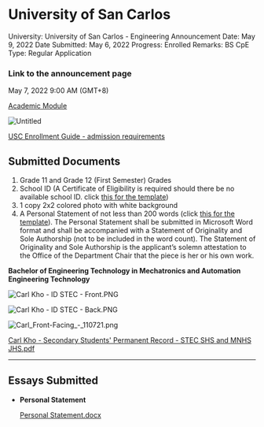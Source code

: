 # University of San Carlos

University: University of San Carlos - Engineering
Announcement Date: May 9, 2022
Date Submitted: May 6, 2022
Progress: Enrolled
Remarks: BS CpE
Type: Regular Application

### Link to the announcement page

May 7, 2022 9:00 AM (GMT+8) 

[Academic Module](https://ismis.usc.edu.ph/AdmissionMonitoring)

![Untitled](University%20of%20San%20Carlos%20058a0915b22e413eac848a75cff6c803/Untitled.png)

[USC Enrollment Guide - admission requirements](https://enrollmentguide.usc.edu.ph/home/admission-requirements)

## Submitted Documents

1. Grade 11 and Grade 12 (First Semester) Grades
2. School ID (A Certificate of Eligibility is required should there be no available school ID. click [this for the template](https://www.google.com/url?q=https%3A%2F%2Fismis.usc.edu.ph%2FApply%2FDownloadCERT&sa=D&sntz=1&usg=AFQjCNEGhOnGRwTHv9LbqEN9R5qcX6Mgew))
3. 1 copy 2x2 colored photo with white background
4. A Personal Statement of not less than 200 words (click [this for the template](https://www.google.com/url?q=https%3A%2F%2Fismis.usc.edu.ph%2FApply%2FDownloadPersonnalStatementTemplate&sa=D&sntz=1&usg=AFQjCNFrQEPaxKdhmsuMhE-CAADTnZtxwA)). The Personal Statement shall be submitted in Microsoft Word format and shall be accompanied with a Statement of Originality and Sole Authorship (not to be included in the word count). The Statement of Originality and Sole Authorship is the applicant’s solemn attestation to the Office of the Department Chair that the piece is her or his own work.

**Bachelor of Engineering Technology in
Mechatronics and Automation Engineering
Technology**

![Carl Kho - ID STEC - Front.PNG](University%20of%20San%20Carlos%20058a0915b22e413eac848a75cff6c803/Carl_Kho_-_ID_STEC_-_Front.png)

![Carl Kho - ID STEC - Back.PNG](University%20of%20San%20Carlos%20058a0915b22e413eac848a75cff6c803/Carl_Kho_-_ID_STEC_-_Back.png)

![Carl_Front-Facing_-_110721.png](University%20of%20San%20Carlos%20058a0915b22e413eac848a75cff6c803/Carl_Front-Facing_-_110721.png)

[Carl Kho - Secondary Students' Permanent Record - STEC SHS and MNHS JHS.pdf](University%20of%20San%20Carlos%20058a0915b22e413eac848a75cff6c803/Carl_Kho_-_Secondary_Students_Permanent_Record_-_STEC_SHS_and_MNHS_JHS.pdf)

---

## Essays Submitted

- **Personal Statement**
    
    [Personal Statement.docx](University%20of%20San%20Carlos%20058a0915b22e413eac848a75cff6c803/Personal_Statement.docx)